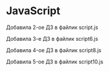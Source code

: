 # JavaScript

Добавила 2-ое ДЗ в файлик script.js

Добавила 3-е ДЗ в файлик script6.js

Добавила 4-oе ДЗ в файлик script8.js

Добавила 5-oе ДЗ в файлик script10.js